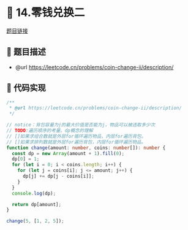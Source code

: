 # 🎪 14.零钱兑换二

[题目链接](https://leetcode.cn/problems/coin-change-ii/description/)

## 📝 题目描述
* @url https://leetcode.cn/problems/coin-change-ii/description/

## 📃 代码实现
```typescript
/**
 * @url https://leetcode.cn/problems/coin-change-ii/description/
 */

// notice：背包容量为j的最大价值是否能为j，物品可以被选取多少次
// TODO:遍历顺序的考量。dp概念的理解
// []如果求组合数就是外层for循环遍历物品，内层for遍历背包。
// []如果求排列数就是外层for遍历背包，内层for循环遍历物品。
function change(amount: number, coins: number[]): number {
  const dp = new Array(amount + 1).fill(0);
  dp[0] = 1;
  for (let i = 0; i < coins.length; i++) {
    for (let j = coins[i]; j <= amount; j++) {
      dp[j] += dp[j - coins[i]];
    }
  }
  console.log(dp);

  return dp[amount];
}

change(5, [1, 2, 5]);

```
